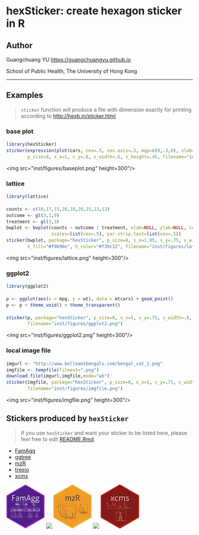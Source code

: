 <!-- README.md is generated from README.Rmd. Please edit that file -->
hexSticker: create hexagon sticker in R
=======================================

Author
------

Guangchuang YU <https://guangchuangyu.github.io>

School of Public Health, The University of Hong Kong

------------------------------------------------------------------------

Examples
--------

> `sticker` function will produce a file with dimension exactly for printing according to <http://hexb.in/sticker.html>

### base plot

``` r
library(hexSticker)
sticker(expression(plot(cars, cex=.5, cex.axis=.5, mgp=c(0,.3,0), xlab="", ylab="")), package="hexSticker",
        p_size=8, s_x=1, s_y=.8, s_width=.6, s_height=.45, filename="inst/figures/baseplot.png")
```

<img src="inst/figures/baseplot.png" height=300"/>

### lattice

``` r
library(lattice)

counts <- c(18,17,15,20,10,20,25,13,12)
outcome <- gl(3,1,9)
treatment <- gl(3,3)
bwplot <- bwplot(counts ~ outcome | treatment, xlab=NULL, ylab=NULL, cex=.5,
                 scales=list(cex=.5), par.strip.text=list(cex=.5))
sticker(bwplot, package="hexSticker", p_size=8, s_x=1.05, s_y=.75, s_width=1.1, s_height=.8,
        h_fill="#f9690e", h_color="#f39c12", filename="inst/figures/lattice.png")
```

<img src="inst/figures/lattice.png" height=300"/>

### ggplot2

``` r
library(ggplot2)

p <- ggplot(aes(x = mpg, y = wt), data = mtcars) + geom_point()
p <- p + theme_void() + theme_transparent()

sticker(p, package="hexSticker", p_size=8, s_x=1, s_y=.75, s_width=.8, s_height=.45,
        filename="inst/figures/ggplot2.png")
```

<img src="inst/figures/ggplot2.png" height=300"/>

### local image file

``` r
imgurl <- "http://www.belleamibengals.com/bengal_cat_2.png"
imgfile <- tempfile(fileext=".png")
download.file(imgurl,imgfile,mode="wb")
sticker(imgfile, package="hexSticker", p_size=8, s_x=1, s_y=.75, s_width=.6, s_height=.4,
        filename="inst/figures/imgfile.png")
```

<img src="inst/figures/imgfile.png" height=300"/>

Stickers produced by `hexSticker`
---------------------------------

> If you use `hexSticker` and want your sticker to be listed here, please feel free to edit [README.Rmd](https://github.com/GuangchuangYu/hexSticker/edit/master/README.Rmd).

-   [FamAgg](https://github.com/Bioconductor/BiocStickers/tree/master/FamAgg)
-   [ggtree](https://github.com/Bioconductor/BiocStickers/tree/master/ggtree)
-   [mzR](https://github.com/Bioconductor/BiocStickers/tree/master/mzR)
-   [treeio](https://github.com/Bioconductor/BiocStickers/tree/master/treeio)
-   [xcms](https://github.com/Bioconductor/BiocStickers/tree/master/xcms)

<img src="https://raw.githubusercontent.com/Bioconductor/BiocStickers/master/FamAgg/FamAgg.png" height="120"/> <img src="https://guangchuangyu.github.io/ggtree/ggtree.png" height="120"/> <img src="https://raw.githubusercontent.com/Bioconductor/BiocStickers/master/mzR/mzR.png" height="120"/> <img src="https://guangchuangyu.github.io/treeio/treeio.png" height="120"/> <img src="https://raw.githubusercontent.com/Bioconductor/BiocStickers/master/xcms/xcms.png" height="120"/>
